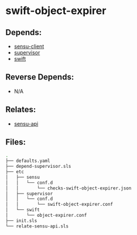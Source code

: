 # swift-object-expirer

## Depends:

  -  [sensu-client](/salt/sensu-client)
  -  [supervisor](/salt/supervisor)
  -  [swift](/salt/swift)

## Reverse Depends:

  -  N/A

## Relates:

  -  [sensu-api](/salt/sensu-api)

## Files:

```bash
.
├── defaults.yaml
├── depend-supervisor.sls
├── etc
│   ├── sensu
│   │   └── conf.d
│   │       └── checks-swift-object-expirer.json
│   ├── supervisor
│   │   └── conf.d
│   │       └── swift-object-expirer.conf
│   └── swift
│       └── object-expirer.conf
├── init.sls
└── relate-sensu-api.sls
```
